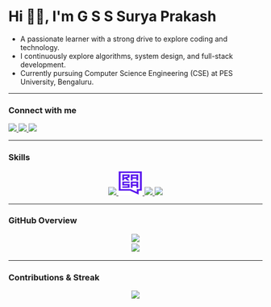 # Hi 👋🏻, I'm G S S Surya Prakash

- A passionate learner with a strong drive to explore coding and technology.  
- I continuously explore algorithms, system design, and full-stack development.
- Currently pursuing Computer Science Engineering (CSE) at PES University, Bengaluru.  

---

### Connect with me
<p align="left">
  <a href="https://linkedin.com/in/g-s-s-surya-prakash" target="blank">
    <img src="https://img.shields.io/badge/LinkedIn-blue?style=for-the-badge&logo=linkedin" />
  </a>
  <a href="https://www.leetcode.com/gsurya_05" target="blank">
    <img src="https://img.shields.io/badge/LeetCode-orange?style=for-the-badge&logo=leetcode" />
  </a>
  <a href="mailto:gonellasurya2005@gmail.com">
    <img src="https://img.shields.io/badge/Gmail-red?style=for-the-badge&logo=gmail&logoColor=white" />
  </a>
</p>

---

### Skills
<p align="center">
  <a href="https://github.com/GSuryaP">
    <!-- Skillicons block till Grafana -->
    <img src="https://skillicons.dev/icons?i=python,c,cpp,html,css,js,react,vite,git,github,grafana" />
    <img src="assets/rasa.jpg" width="48" height="48" alt="Rasa" />
    <img src="https://skillicons.dev/icons?i=docker" />
    <img src="https://skillicons.dev/icons?i=figma,linux,ubuntu,mysql,mongodb,sqlite,express,nodejs,tensorflow,pytorch,wordpress,matlab,anaconda" />
  </a>
</p>

<!--<p align="center"> <img src="https://komarev.com/ghpvc/?username=gsuryap&label=Profile%20views&color=0e75b6&style=flat" alt="gsuryap" /> </p>-->

---

### GitHub Overview  

<p align="center">
  <img src="https://github-readme-stats.vercel.app/api/top-langs/?username=GSuryaP&layout=compact&hide_border=true&theme=tokyonight" height="160" /><br/>
  <img src="https://github-readme-stats.vercel.app/api?username=GSuryaP&show_icons=true&include_all_commits=true&hide_border=true&count_private=true&theme=tokyonight&hide=contribs&rank_icon=grade" height="160" />
</p>

---

### Contributions & Streak  

<p align="center">
  <img src="https://streak-stats.demolab.com?user=GSuryaP&theme=tokyonight&hide_border=true&date_format=j%20M%5B%20Y%5D" height="180"/>
</p>

